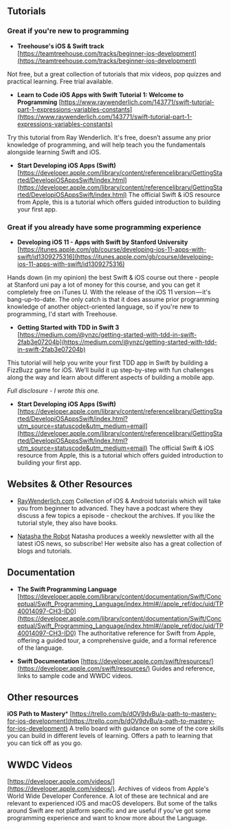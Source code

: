 ## Tutorials

### Great if you're new to programming
  * **Treehouse's iOS & Swift track**
  [https://teamtreehouse.com/tracks/beginner-ios-development](https://teamtreehouse.com/tracks/beginner-ios-development)

  Not free, but a great collection of tutorials that mix videos, pop quizzes and practical learning. Free trial available.

  * **Learn to Code iOS Apps with Swift Tutorial 1: Welcome to Programming**
  [https://www.raywenderlich.com/143771/swift-tutorial-part-1-expressions-variables-constants](https://www.raywenderlich.com/143771/swift-tutorial-part-1-expressions-variables-constants)

  Try this tutorial from Ray Wenderlich. It's free, doesn’t assume any prior knowledge of programming, and will help teach you the fundamentals alongside learning Swift and iOS.

  * **Start Developing iOS Apps (Swift)**
    [https://developer.apple.com/library/content/referencelibrary/GettingStarted/DevelopiOSAppsSwift/index.html](https://developer.apple.com/library/content/referencelibrary/GettingStarted/DevelopiOSAppsSwift/index.html)
    The official Swift & iOS resource from Apple, this is a tutorial which offers guided introduction to building your first app.

### Great if you already have some programming experience
  * **Developing iOS 11 - Apps with Swift by Stanford University**
  [https://itunes.apple.com/gb/course/developing-ios-11-apps-with-swift/id1309275316](https://itunes.apple.com/gb/course/developing-ios-11-apps-with-swift/id1309275316)

  Hands down (in my opinion) the best Swift & iOS course out there - people at Stanford uni pay a lot of money for this course, and you can get it completely free on iTunes U.  With the release of the iOS 11 version — it's bang-up-to-date. The only catch is that it does assume prior programming knowledge of another object-oriented language, so if you're new to programming, I'd start with Treehouse.

  * **Getting Started with TDD in Swift 3**
  [https://medium.com/@ynzc/getting-started-with-tdd-in-swift-2fab3e07204b](https://medium.com/@ynzc/getting-started-with-tdd-in-swift-2fab3e07204b)

  This tutorial will help you write your first TDD app in Swift by building a FizzBuzz game for iOS. We’ll build it up step-by-step with fun challenges along the way and learn about different aspects of building a mobile app.

  *Full disclosure - I wrote this one.*

  * **Start Developing iOS Apps (Swift)**
  [https://developer.apple.com/library/content/referencelibrary/GettingStarted/DevelopiOSAppsSwift/index.html?utm_source=statuscode&utm_medium=email](https://developer.apple.com/library/content/referencelibrary/GettingStarted/DevelopiOSAppsSwift/index.html?utm_source=statuscode&utm_medium=email)
  The official Swift & iOS resource from Apple, this is a tutorial which offers guided introduction to building your first app.

## Websites & Other Resources

* [RayWenderlich.com](https://www.raywenderlich.com/) Collection of iOS & Android tutorials which will take you from beginner to advanced. They have a podcast where they discuss a few topics a episode - checkout the archives. If you like the tutorial style, they also have books.

* [Natasha the Robot](https://www.natashatherobot.com/) Natasha produces a weekly newsletter with all the latest iOS news, so subscribe! Her website also has a great collection of blogs and tutorials.

## Documentation

  * **The Swift Programming Language**
  [https://developer.apple.com/library/content/documentation/Swift/Conceptual/Swift_Programming_Language/index.html#//apple_ref/doc/uid/TP40014097-CH3-ID0](https://developer.apple.com/library/content/documentation/Swift/Conceptual/Swift_Programming_Language/index.html#//apple_ref/doc/uid/TP40014097-CH3-ID0)
    The authoritative reference for Swift from Apple, offering a guided tour, a comprehensive guide, and a formal reference of the language.

  * **Swift Documentation**
  [https://developer.apple.com/swift/resources/](https://developer.apple.com/swift/resources/)
  Guides and reference, links to sample code and WWDC videos.

## Other resources

**iOS Path to Mastery***
  [https://trello.com/b/dOV9dvBu/a-path-to-mastery-for-ios-development](https://trello.com/b/dOV9dvBu/a-path-to-mastery-for-ios-development)
  A trello board with guidance on some of the core skills you can build in different levels of learning. Offers a path to learning that you can tick off as you go.

## WWDC Videos

[https://developer.apple.com/videos/](https://developer.apple.com/videos/). Archives of videos from Apple's World Wide Developer Conference. A lot of these are technical and are relevant to experienced iOS and macOS developers. But some of the talks around Swift are not platform specific and are useful if you've got some programming experience and want to know more about the Language.
